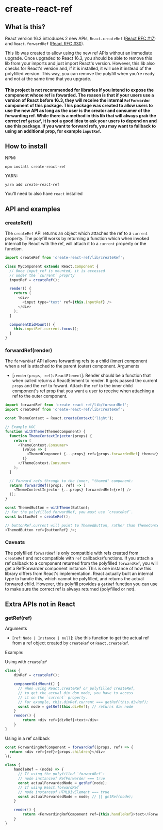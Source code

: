 # create-react-ref

## What is this?

React version 16.3 introduces 2 new APIs, `React.createRef` ([React RFC #17](https://github.com/reactjs/rfcs/blob/master/text/0017-new-create-ref.md)) and `React.forwardRef` ([React RFC #30](https://github.com/reactjs/rfcs/blob/master/text/0030-ref-forwarding.md)).

This lib was created to allow using the new ref APIs without an immediate upgrade. Once upgraded to React 16.3, you should be able to remove this lib from your imports and just import React's version. However, this lib also checks for React's version and, if it is installed, it will use it instead of the polyfilled version. This way, you can remove the polyfill when you're ready and not at the same time that you upgrade.

#### This project is not recommended for libraries if you intend to expose the component whose ref is fowarded. The reason is that if your users use a version of React before 16.3, they will receive the internal `RefForwarder` component of this package. This package was created to allow users to use the new API as long as the user is the creator and consumer of the forwarding ref. While there is a method in this lib that will always grab the correct ref `getRef`, it is not a good idea to ask your users to depend on and use this package. If you want to forward refs, you may want to fallback to using an additional prop, for example `inputRef`.

## How to install

NPM:

```
npm install create-react-ref
```

YARN:

```
yarn add create-react-ref
```

You'll need to also have `react` installed

## API and examples

### createRef()

The `createRef` API returns an object which attaches the ref to a `current` property. The polyfill works by returning a function which when invoked internall by React with the ref, will attach it to a `current` property or the function.

```javascript
import createRef from 'create-react-ref/lib/createRef';

class MyComponent extends React.Component {
  // Once input ref is mounted, it is accessed
  // under the `current` proprty
  inputRef = createRef();

  render() {
    return (
      <div>
        <input type="text" ref={this.inputRef} />
      </div>
    );
  }

  componentDidMount() {
    this.inputRef.current.focus();
  }
}
```

### forwardRef(render)

The `forwardRef` API allows forwarding refs to a child (inner) component when a ref is attached to the parent (outer) component.
Arguments

* [`render(props, ref)`: `ReactElement`]: Render should be a function that when called returns a ReactElement to render. It gets passed the current `props` and the `ref` to foward. Attach the `ref` to the inner child component's ref prop that you want a user to receive when attaching a ref to the outer component.

```javascript
import forwardRef from 'create-react-ref/lib/forwardRef';
import createRef from 'create-react-ref/lib/createRef';

const ThemeContext = React.createContext('light');

// Example HOC
function withTheme(ThemedComponent) {
  function ThemeContextInjector(props) {
    return (
      <ThemeContext.Consumer>
        {value => (
          <ThemedComponent {...props} ref={props.forwardedRef} theme={value} />
        )}
      </ThemeContext.Consumer>
    );
  }

  // Forward refs through to the inner, "themed" component:
  return forwardRef((props, ref) => (
    <ThemeContextInjector {...props} forwardedRef={ref} />
  ));
}

const ThemedButton = withTheme(Button);
// For the polyfilled forwardRef, you must use `createRef`.
const buttonRef = createRef();

// buttonRef.current will point to ThemedButton, rather than ThemeContextInjector
<ThemedButton ref={buttonRef} />;
```

### Caveats

The polyfilled `forwardRef` is only compatible with refs created from `createRef` and not compatible with `ref` callbacks/functions. If you attach a ref callback to a component returned from the polyfilled `forwardRef`, you will get a RefForwarder component instance. This is one instance of how this library differs from React's implementation. React actually built an internal type to handle this, which cannot be polyfilled, and returns the actual forwared child. However, this polyfill provides a `getRef` function you can use to make sure the correct ref is always returned (polyfilled or not).

## Extra APIs not in React

### getRef(ref)

Arguments

* [`ref`: `Node | Instance | null`]: Use this function to get the actual ref from a ref object created by `createRef` or `React.createRef`.

Example:

Using with `createRef`

```javascript
class {
    divRef = createRef();

    componentDidMount() {
      // When using React.createRef or polyfilled createRef,
      // to get the actual div dom node, you have to access
      // it on the `current` property.
      // For example, this.divRef.current === getRef(this.divRef);
      const node = getRef(this.divRef); // returns div node
    }
    render() {
        return <div ref={divRef}>text</div>
    }
}
```

Using in a ref callback

```javascript
const ForwardingRefComponent = forwardRef((props, ref) => {
  return <div ref={ref}>{props.children}</div>
});

class {
    handleRef = (node) => {
      // If using the polyfilled `forwardRef`:
      // node instanceof RefForwarder === true
      const actualForwardedNode = getRef(node);
      // If using React.forwardRef
      // node instanceof HTMLDivElement === true
      const actualForwardedNode = node; // || getRef(node);
    }

    render() {
        return <ForwardingRefComponent ref={this.handleRef}>text</ForwardingRefComponent>
    }
}
```

